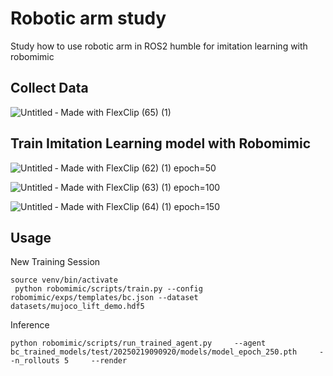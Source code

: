 # Robotic arm study
Study how to use robotic arm in ROS2 humble for imitation learning with robomimic

## Collect Data
![Untitled ‑ Made with FlexClip (65) (1)](https://github.com/user-attachments/assets/4d4a21df-dcb4-470e-a768-fdd9ec5a5d18)

## Train Imitation Learning model with Robomimic
![Untitled ‑ Made with FlexClip (62) (1)](https://github.com/user-attachments/assets/5a07200a-7833-497a-96d0-c1a13352654e)
epoch=50

![Untitled ‑ Made with FlexClip (63) (1)](https://github.com/user-attachments/assets/653bc5e4-406d-46b5-87b8-c10bab625d66)
epoch=100

![Untitled ‑ Made with FlexClip (64) (1)](https://github.com/user-attachments/assets/f3159607-75af-40f3-9e9b-a350b44df323)
epoch=150
 
## Usage

New Training Session 
``` 
source venv/bin/activate
 python robomimic/scripts/train.py --config robomimic/exps/templates/bc.json --dataset datasets/mujoco_lift_demo.hdf5     
```

Inference
```
python robomimic/scripts/run_trained_agent.py     --agent bc_trained_models/test/20250219090920/models/model_epoch_250.pth     --n_rollouts 5     --render
```
